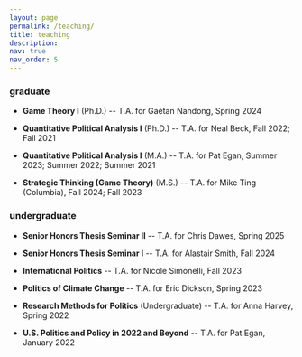 ```yaml
---
layout: page
permalink: /teaching/
title: teaching
description:
nav: true
nav_order: 5
---
```


<h3>graduate</h3>

- **Game Theory I** (Ph.D.) -- T.A. for Gaétan Nandong, Spring 2024

- **Quantitative Political Analysis I** (Ph.D.) -- T.A. for Neal Beck, Fall 2022; Fall 2021

- **Quantitative Political Analysis I** (M.A.) -- T.A. for Pat Egan, Summer 2023; Summer 2022; Summer 2021

- **Strategic Thinking (Game Theory)** (M.S.) -- T.A. for Mike Ting (Columbia), Fall 2024; Fall 2023

<h3>undergraduate</h3>

- **Senior Honors Thesis Seminar II** -- T.A. for Chris Dawes, Spring 2025

- **Senior Honors Thesis Seminar I** -- T.A. for Alastair Smith, Fall 2024

- **International Politics** -- T.A. for Nicole Simonelli, Fall 2023

- **Politics of Climate Change** -- T.A. for Eric Dickson, Spring 2023

- **Research Methods for Politics** (Undergraduate) -- T.A. for Anna Harvey, Spring 2022

- **U.S. Politics and Policy in 2022 and Beyond** -- T.A. for Pat Egan, January 2022

